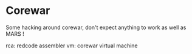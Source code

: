 Corewar
=======

Some hacking around corewar, don't expect anything to work as well as MARS !

rca: redcode assembler
vm: corewar virtual machine
